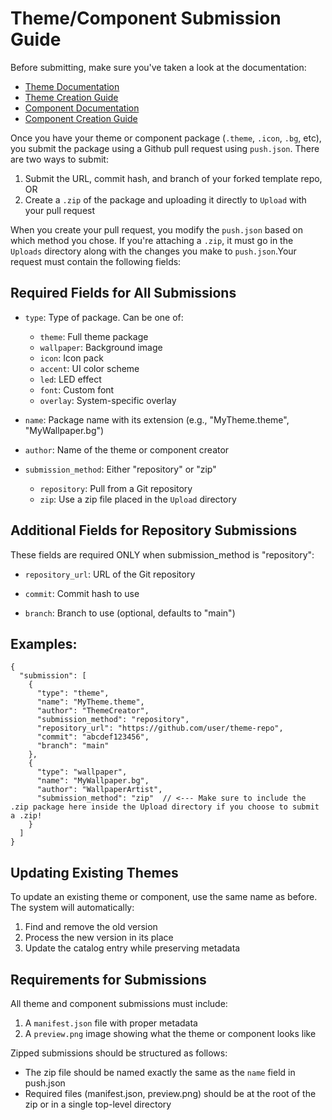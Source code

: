 # Theme/Component Submission Guide

Before submitting, make sure you've taken a look at the documentation:


- [Theme Documentation](https://github.com/Leviathanium/NextUI-Theme-Manager/blob/main/documents/THEMES.md)
- [Theme Creation Guide](https://github.com/Leviathanium/NextUI-Theme-Manager/blob/main/documents/THEME_BUILDING.md)
- [Component Documentation](https://github.com/Leviathanium/NextUI-Theme-Manager/blob/main/documents/COMPONENTS.md)
- [Component Creation Guide](https://github.com/Leviathanium/NextUI-Theme-Manager/blob/main/documents/COMPONENT_BUILDING.md)

Once you have your theme or component package (`.theme`, `.icon`, `.bg`, etc), you submit the package using a Github pull request using `push.json`. There are two ways to submit:
1. Submit the URL, commit hash, and branch of your forked template repo, OR
2. Create a `.zip` of the package and uploading it directly to `Upload` with your pull request

When you create your pull request, you modify the `push.json` based on which method you chose. If you're attaching a `.zip`, it must go in the `Uploads` directory along with the changes you make to `push.json`.Your request must contain the following fields:
## Required Fields for All Submissions

- `type`: Type of package. Can be one of:
  - `theme`: Full theme package
  - `wallpaper`: Background image
  - `icon`: Icon pack
  - `accent`: UI color scheme
  - `led`: LED effect
  - `font`: Custom font
  - `overlay`: System-specific overlay

- `name`: Package name with its extension (e.g., "MyTheme.theme", "MyWallpaper.bg")

- `author`: Name of the theme or component creator

- `submission_method`: Either "repository" or "zip"
  - `repository`: Pull from a Git repository
  - `zip`: Use a zip file placed in the `Upload` directory

## Additional Fields for Repository Submissions

These fields are required ONLY when submission_method is "repository":

- `repository_url`: URL of the Git repository

- `commit`: Commit hash to use

- `branch`: Branch to use (optional, defaults to "main")

## Examples:

```
{
  "submission": [
    {
      "type": "theme",  
      "name": "MyTheme.theme",
      "author": "ThemeCreator",
      "submission_method": "repository",
      "repository_url": "https://github.com/user/theme-repo",
      "commit": "abcdef123456",
      "branch": "main"
    },
    {
      "type": "wallpaper",
      "name": "MyWallpaper.bg",
      "author": "WallpaperArtist",
      "submission_method": "zip"  // <--- Make sure to include the .zip package here inside the Upload directory if you choose to submit a .zip!
    }
  ]
}
```

## Updating Existing Themes

To update an existing theme or component, use the same name as before. The system will automatically:
1. Find and remove the old version
2. Process the new version in its place
3. Update the catalog entry while preserving metadata

## Requirements for Submissions

All theme and component submissions must include:

1. A `manifest.json` file with proper metadata
2. A `preview.png` image showing what the theme or component looks like

Zipped submissions should be structured as follows:
- The zip file should be named exactly the same as the `name` field in push.json
- Required files (manifest.json, preview.png) should be at the root of the zip or in a single top-level directory
